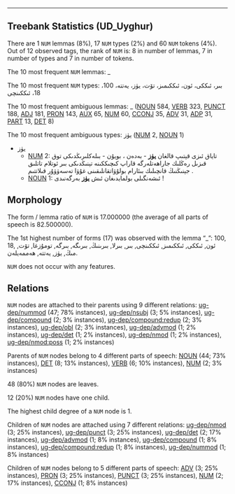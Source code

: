 

--------------------------------------------------------------------------------

## Treebank Statistics (UD_Uyghur)

There are 1 `NUM` lemmas (8%), 17 `NUM` types (2%) and 60 `NUM` tokens (4%).
Out of 12 observed tags, the rank of `NUM` is: 8 in number of lemmas, 7 in number of types and 7 in number of tokens.

The 10 most frequent `NUM` lemmas: _

The 10 most frequent `NUM` types:  بىر، ئىككى، ئون، ئىككىمىز، تۆت، يۈز، يەتتە، 100، 18، ئىككىنچى

The 10 most frequent ambiguous lemmas: _ ([NOUN]() 584, [VERB]() 323, [PUNCT]() 188, [ADJ]() 181, [PRON]() 143, [AUX]() 65, [NUM]() 60, [CCONJ]() 35, [ADV]() 31, [ADP]() 31, [PART]() 13, [DET]() 8)

The 10 most frequent ambiguous types:  يۈز ([NUM]() 2, [NOUN]() 1)


* يۈز
  * [NUM]() 2: تاياق ئىزى قېتىپ قالغان <b>يۈز</b> - بەدەن ، بويۇن - بىلەكلىرىڭدىكى توق قىزىل رەڭلىك جاراھەتلەرگە قاراپ كىچىككىنە تېنىڭدىكى بىر ئوتلام تاتلىق جېنىڭنىڭ قانچىلىك بىئارام بولۇۋاتقانلىقىنى غۇۋا تەسەۋۋۇر قىلاتتىم .
  * [NOUN]() 1: ئىشەنگىلى بولمايدىغان ئىش <b>يۈز</b> بەرگەنىدى !

## Morphology

The form / lemma ratio of `NUM` is 17.000000 (the average of all parts of speech is 82.500000).

The 1st highest number of forms (17) was observed with the lemma “_”: 100, 18, ئون, ئىككى, ئىككىمىز, ئىككىنچى, بىر, بىرلا, بىرىنىڭ, بىرىگە, بىرگە, تومۇزغا, تۆت, مىڭ, يۈز, يەتتە, ھەممەيلەن.

`NUM` does not occur with any features.


## Relations

`NUM` nodes are attached to their parents using 9 different relations: [ug-dep/nummod]() (47; 78% instances), [ug-dep/nsubj]() (3; 5% instances), [ug-dep/compound]() (2; 3% instances), [ug-dep/compound:redup]() (2; 3% instances), [ug-dep/obl]() (2; 3% instances), [ug-dep/advmod]() (1; 2% instances), [ug-dep/det]() (1; 2% instances), [ug-dep/nmod]() (1; 2% instances), [ug-dep/nmod:poss]() (1; 2% instances)

Parents of `NUM` nodes belong to 4 different parts of speech: [NOUN]() (44; 73% instances), [DET]() (8; 13% instances), [VERB]() (6; 10% instances), [NUM]() (2; 3% instances)

48 (80%) `NUM` nodes are leaves.

12 (20%) `NUM` nodes have one child.

The highest child degree of a `NUM` node is 1.

Children of `NUM` nodes are attached using 7 different relations: [ug-dep/nmod]() (3; 25% instances), [ug-dep/punct]() (3; 25% instances), [ug-dep/det]() (2; 17% instances), [ug-dep/advmod]() (1; 8% instances), [ug-dep/compound]() (1; 8% instances), [ug-dep/compound:redup]() (1; 8% instances), [ug-dep/nummod]() (1; 8% instances)

Children of `NUM` nodes belong to 5 different parts of speech: [ADV]() (3; 25% instances), [PRON]() (3; 25% instances), [PUNCT]() (3; 25% instances), [NUM]() (2; 17% instances), [CCONJ]() (1; 8% instances)

